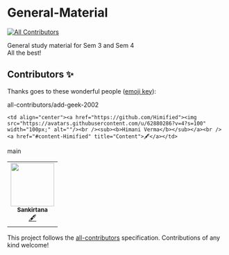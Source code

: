 # General-Material
<!-- ALL-CONTRIBUTORS-BADGE:START - Do not remove or modify this section -->
[![All Contributors](https://img.shields.io/badge/all_contributors-1-orange.svg?style=flat-square)](#contributors-)
<!-- ALL-CONTRIBUTORS-BADGE:END -->
General study material for Sem 3 and Sem 4<br>
All the best!

## Contributors ✨

Thanks goes to these wonderful people ([emoji key](https://allcontributors.org/docs/en/emoji-key)):

<!-- ALL-CONTRIBUTORS-LIST:START - Do not remove or modify this section -->
<!-- prettier-ignore-start -->
<!-- markdownlint-disable -->
<table>
  <tr>
 all-contributors/add-geek-2002
    <td align="center"><a href="https://twitter.com/Sankirtana212"><img src="https://avatars.githubusercontent.com/u/59257797?v=4?s=100" width="100px;" alt=""/><br /><sub><b>Sankirtana</b></sub></a><br /><a href="#content-geek-2002" title="Content">🖋</a></td>

    <td align="center"><a href="https://github.com/Himified"><img src="https://avatars.githubusercontent.com/u/62880286?v=4?s=100" width="100px;" alt=""/><br /><sub><b>Himani Verma</b></sub></a><br /><a href="#content-Himified" title="Content">🖋</a></td>
 main
  </tr>
</table>

<!-- markdownlint-restore -->
<!-- prettier-ignore-end -->

<!-- ALL-CONTRIBUTORS-LIST:END -->

This project follows the [all-contributors](https://github.com/all-contributors/all-contributors) specification. Contributions of any kind welcome!